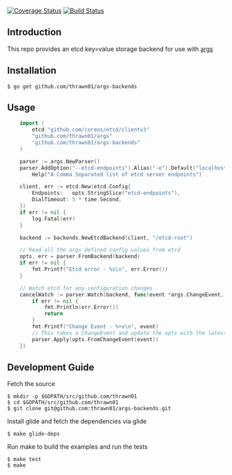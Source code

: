 [![Coverage Status](https://img.shields.io/coveralls/thrawn01/args-etcd.svg)](https://coveralls.io/github/thrawn01/args-etcd)
[![Build Status](https://img.shields.io/travis/thrawn01/args-etcd/master.svg)](https://travis-ci.org/thrawn01/args-etcd)

## Introduction
This repo provides an etcd key=value storage backend for use with
 [args](http://github.com/thrawn01/args)

## Installation
```
$ go get github.com/thrawn01/args-backends
```

## Usage
```go
    import (
    	etcd "github.com/coreos/etcd/clientv3"
    	"github.com/thrawn01/args"
    	"github.com/thrawn01/args-backends"
    )

	parser := args.NewParser()
	parser.AddOption("--etcd-endpoints").Alias("-e").Default("localhost:2379").
		Help("A Comma Separated list of etcd server endpoints")

	client, err := etcd.New(etcd.Config{
		Endpoints:   opts.StringSlice("etcd-endpoints"),
		DialTimeout: 5 * time.Second,
	})
	if err != nil {
		log.Fatal(err)
	}

	backend := backends.NewEtcdBackend(client, "/etcd-root")

	// Read all the args defined config values from etcd
	opts, err = parser.FromBackend(backend)
	if err != nil {
		fmt.Printf("Etcd error - %s\n", err.Error())
	}

	// Watch etcd for any configuration changes
	cancelWatch := parser.Watch(backend, func(event *args.ChangeEvent, err error) {
		if err != nil {
			fmt.Println(err.Error())
			return
		}
		fmt.Printf("Change Event - %+v\n", event)
		// This takes a ChangeEvent and update the opts with the latest changes
		parser.Apply(opts.FromChangeEvent(event))
	})
```

## Development Guide
Fetch the source
```
$ mkdir -p $GOPATH/src/github.com/thrawn01
$ cd $GOPATH/src/github.com/thrawn01
$ git clone git@github.com:thrawn01/args-backends.git
```

Install glide and fetch the dependencies via glide
```
$ make glide-deps
```

Run make to build the examples and run the tests
```
$ make test
$ make
```


